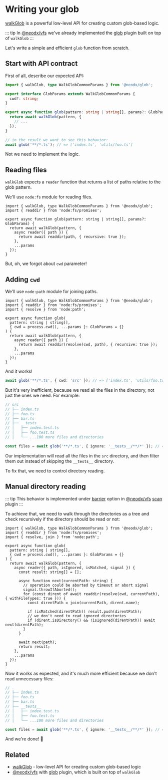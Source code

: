 # Writing your glob

[walkGlob](./api.md#walkglobglob-string--string-params-walkglobparams) is a powerful low-level API for creating custom glob-based logic.

::: tip
In [@neodx/vfs](../vfs/) we've already implemented the [glob](../vfs/plugins/glob.md) plugin built on top of `walkGlob`
:::

Let's write a simple and efficient `glob` function from scratch.

## Start with API contract

First of all, describe our expected API:

```typescript
import { walkGlob, type WalkGlobCommonParams } from '@neodx/glob';

export interface GlobParams extends WalkGlobCommonParams {
  cwd?: string;
}

export async function glob(pattern: string | string[], params?: GlobParams) {
  return await walkGlob(pattern, {
    // ...
  });
}

// in the result we want to see this behavior:
await glob('**/*.ts'); // => ['index.ts', 'utils/foo.ts']
```

Not we need to implement the logic.

## Reading files

`walkGlob` expects a `reader` function that returns a list of paths relative to the glob pattern.

We'll use `node:fs` module for reading files.

```typescript{2,6-9}
import { walkGlob, type WalkGlobCommonParams } from '@neodx/glob';
import { readdir } from 'node:fs/promises';

export async function glob(pattern: string | string[], params?: GlobParams) {
  return await walkGlob(pattern, {
    async reader({ path }) {
      return await readdir(path, { recursive: true });
    },
    ...params
  });
}
```

But, oh, we forgot about `cwd` parameter!

## Adding `cwd`

We'll use `node:path` module for joining paths.

```typescript{2,3,7,11}
import { walkGlob, type WalkGlobCommonParams } from '@neodx/glob';
import { readdir } from 'node:fs/promises';
import { resolve } from 'node:path';

export async function glob(
  pattern: string | string[],
  { cwd = process.cwd(), ...params }: GlobParams = {}
) {
  return await walkGlob(pattern, {
    async reader({ path }) {
      return await readdir(resolve(cwd, path), { recursive: true });
    },
    ...params
  });
}
```

And it works!

```typescript
await glob('**/*.ts', { cwd: 'src' }); // => ['index.ts', 'utils/foo.ts']
```

But it's very inefficient, because we read all the files in the directory, not just the ones we need.
For example:

```typescript
// src
// ├── index.ts
// ├── foo.ts
// ├── bar.ts
// ├── __tests__
// │   ├── index.test.ts
// │   ├── foo.test.ts
// │   └── ...100 more files and directories

const files = await glob('**/*.ts', { ignore: '__tests__/**/*' }); // => ['index.ts', 'foo.ts', 'bar.ts']
```

Our implementation will read all the files in the `src` directory, and then filter them out instead of skipping the `__tests__` directory.

To fix that, we need to control directory reading.

## Manual directory reading

::: tip
This behavior is implemented under [barrier](../vfs/plugins/scan.md#barrier) option in [@neodx/vfs](../vfs/) [scan](../vfs/plugins/scan.md) plugin
:::

To achieve that, we need to walk through the directories as a tree and check recursively if the directory should be read or not:

```typescript{3,10-27}
import { walkGlob, type WalkGlobCommonParams } from '@neodx/glob';
import { readdir } from 'node:fs/promises';
import { resolve, join } from 'node:path';

export async function glob(
  pattern: string | string[],
  { cwd = process.cwd(), ...params }: GlobParams = {}
) {
  return await walkGlob(pattern, {
    async reader({ path, isIgnored, isMatched, signal }) {
      const result: string[] = [];

      async function next(currentPath: string) {
        // operation could be aborted by timeout or abort signal
        signal.throwIfAborted();
        for (const dirent of await readdir(resolve(cwd, currentPath), { withFileTypes: true })) {
          const direntPath = join(currentPath, dirent.name);

          if (isMatched(direntPath)) result.push(direntPath);
          // we don't need to read ignored directories
          if (dirent.isDirectory() && !isIgnored(direntPath)) await next(direntPath);
        }
      }

      await next(path);
      return result;
    },
    ...params
  });
}
```

Now it works as expected, and it's much more efficient because we don't read unnecessary files:

```typescript
// .
// ├── index.ts
// ├── foo.ts
// ├── bar.ts
// ├── __tests__
// │   ├── index.test.ts
// │   ├── foo.test.ts
// │   └── ...100 more files and directories

const files = await glob('**/*.ts', { ignore: '__tests__/**/*' }); // => ['index.ts', 'foo.ts', 'bar.ts']
```

And we're done! 🎉

## Related

- [walkGlob](./api.md#walkglobglob-string--string-params-walkglobparams) - low-level API for creating custom glob-based logic
- [@neodx/vfs](../vfs/) with [glob](../vfs/plugins/glob.md) plugin, which is built on top of `walkGlob`

